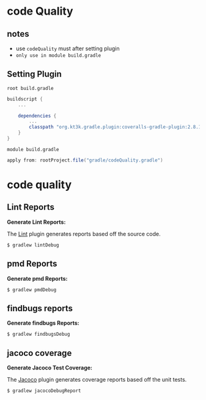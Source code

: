 # code Quality

## notes

- use `codeQuality` must after setting plugin
- `only use in module build.gradle`

## Setting Plugin

`root build.gradle`

```gradle
buildscript {
    ...

    dependencies {
        ...
        classpath "org.kt3k.gradle.plugin:coveralls-gradle-plugin:2.8.1"
    }
}
```

`module build.gradle`

```gradle
apply from: rootProject.file("gradle/codeQuality.gradle")
```

# code quality

## Lint Reports

**Generate Lint Reports:**


The [Lint](http://developer.android.com/tools/help/lint.html) plugin generates reports based off the source code.

    $ gradlew lintDebug

## pmd Reports

**Generate pmd Reports:**

    $ gradlew pmdDebug


## findbugs reports

**Generate findbugs Reports:**

    $ gradlew findbugsDebug

## jacoco coverage

**Generate Jacoco Test Coverage:**


The [Jacoco](http://www.eclemma.org/jacoco/) plugin generates coverage reports based off the unit tests.

    $ gradlew jacocoDebugReport


